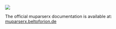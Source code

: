<img src='http://articles.beltoforion.de/muparserx/images/muparserx.jpg' />

The official muparserx documentation is available at:
[muparserx.beltoforion.de](http://muparserx.beltoforion.de)